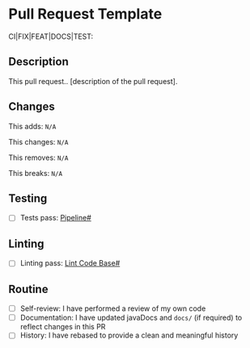 <!-- PULL_REQUEST_TEMPLATE.md -->

# Pull Request Template

CI|FIX|FEAT|DOCS|TEST:

## Description

This pull request.. [description of the pull request].

## Changes

This adds: `N/A`

This changes: `N/A`

This removes: `N/A`

This breaks: `N/A`

## Testing

- [ ] Tests pass: [Pipeline#]()

## Linting

- [ ] Linting pass: [Lint Code Base#]()

## Routine

- [ ] Self-review: I have performed a review of my own code
- [ ] Documentation: I have updated javaDocs and `docs/` (if required) to reflect changes in this PR
- [ ] History: I have rebased to provide a clean and meaningful history
